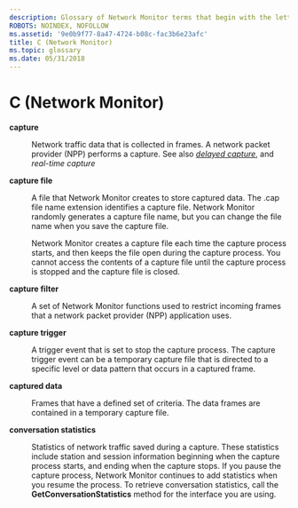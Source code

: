 ```yaml
---
description: Glossary of Network Monitor terms that begin with the letter C.
ROBOTS: NOINDEX, NOFOLLOW
ms.assetid: '9e0b9f77-8a47-4724-b08c-fac3b6e23afc'
title: C (Network Monitor)
ms.topic: glossary
ms.date: 05/31/2018
---
```


# C (Network Monitor)

<dl> <dt>

<span id="_netmon_capture_gly"></span><span id="_NETMON_CAPTURE_GLY"></span>**capture**
</dt> <dd>

Network traffic data that is collected in frames. A network packet provider (NPP) performs a capture. See also [*delayed capture*](d.md), and *real-time capture*

</dd> <dt>

<span id="_netmon_capture_file_gly"></span><span id="_NETMON_CAPTURE_FILE_GLY"></span>**capture file**
</dt> <dd>

A file that Network Monitor creates to store captured data. The .cap file name extension identifies a capture file. Network Monitor randomly generates a capture file name, but you can change the file name when you save the capture file.

Network Monitor creates a capture file each time the capture process starts, and then keeps the file open during the capture process. You cannot access the contents of a capture file until the capture process is stopped and the capture file is closed.

</dd> <dt>

<span id="_netmon_capture_filter_gly"></span><span id="_NETMON_CAPTURE_FILTER_GLY"></span>**capture filter**
</dt> <dd>

A set of Network Monitor functions used to restrict incoming frames that a network packet provider (NPP) application uses.

</dd> <dt>

<span id="_netmon_capture_trigger_gly"></span><span id="_NETMON_CAPTURE_TRIGGER_GLY"></span>**capture trigger**
</dt> <dd>

A trigger event that is set to stop the capture process. The capture trigger event can be a temporary capture file that is directed to a specific level or data pattern that occurs in a captured frame.

</dd> <dt>

<span id="_netmon_captured_data_gly"></span><span id="_NETMON_CAPTURED_DATA_GLY"></span>**captured data**
</dt> <dd>

Frames that have a defined set of criteria. The data frames are contained in a temporary capture file.

</dd> <dt>

<span id="_netmon_conversation_statistics_gly"></span><span id="_NETMON_CONVERSATION_STATISTICS_GLY"></span>**conversation statistics**
</dt> <dd>

Statistics of network traffic saved during a capture. These statistics include station and session information beginning when the capture process starts, and ending when the capture stops. If you pause the capture process, Network Monitor continues to add statistics when you resume the process. To retrieve conversation statistics, call the **GetConversationStatistics** method for the interface you are using.

</dd> </dl>

 

 



